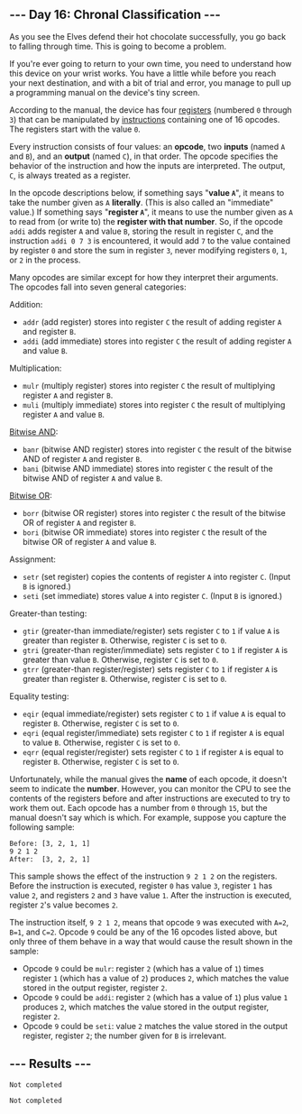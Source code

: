 <article class="day-desc"><h2>--- Day 16: Chronal Classification ---</h2><p>As you see the Elves defend their hot chocolate successfully, you go back to falling through time. This is going to become a problem.</p>
<p>If you're ever going to return to your own time, you need to understand how this device on your wrist works. You have a little while before you reach your next destination, and with a bit of trial and error, you manage to pull up a programming manual on the device's tiny screen.</p>
<p>According to the manual, the device has four <a href="https://en.wikipedia.org/wiki/Hardware_register">registers</a> (numbered <code>0</code> through <code>3</code>) that can be manipulated by <a href="https://en.wikipedia.org/wiki/Instruction_set_architecture#Instructions">instructions</a> containing one of 16 opcodes. The registers start with the value <code>0</code>.</p>
<p>Every instruction consists of four values: an <b>opcode</b>, two <b>inputs</b> (named <code>A</code> and <code>B</code>), and an <b>output</b> (named <code>C</code>), in that order. The opcode specifies the behavior of the instruction and how the inputs are interpreted. The output, <code>C</code>, is always treated as a register.</p>
<p>In the opcode descriptions below, if something says "<b>value <code>A</code></b>", it means to take the number given as <code>A</code> <b>literally</b>. (This is also called an "immediate" value.) If something says "<b>register <code>A</code></b>", it means to use the number given as <code>A</code> to read from (or write to) the <b>register with that number</b>. So, if the opcode <code>addi</code> adds register <code>A</code> and value <code>B</code>, storing the result in register <code>C</code>, and the instruction <code>addi 0 7 3</code> is encountered, it would add <code>7</code> to the value contained by register <code>0</code> and store the sum in register <code>3</code>, never modifying registers <code>0</code>, <code>1</code>, or <code>2</code> in the process.</p>
<p>Many opcodes are similar except for how they interpret their arguments. The opcodes fall into seven general categories:</p>
<p>Addition:</p>
<ul>
<li><code>addr</code> (add register) stores into register <code>C</code> the result of adding register <code>A</code> and register <code>B</code>.</li>
<li><code>addi</code> (add immediate) stores into register <code>C</code> the result of adding register <code>A</code> and value <code>B</code>.</li>
</ul>
<p>Multiplication:</p>
<ul>
<li><code>mulr</code> (multiply register) stores into register <code>C</code> the result of multiplying register <code>A</code> and register <code>B</code>.</li>
<li><code>muli</code> (multiply immediate) stores into register <code>C</code> the result of multiplying register <code>A</code> and value <code>B</code>.</li>
</ul>
<p><a href="https://en.wikipedia.org/wiki/Bitwise_AND">Bitwise AND</a>:</p>
<ul>
<li><code>banr</code> (bitwise AND register) stores into register <code>C</code> the result of the bitwise AND of register <code>A</code> and register <code>B</code>.</li>
<li><code>bani</code> (bitwise AND immediate) stores into register <code>C</code> the result of the bitwise AND of register <code>A</code> and value <code>B</code>.</li>
</ul>
<p><a href="https://en.wikipedia.org/wiki/Bitwise_OR">Bitwise OR</a>:</p>
<ul>
<li><code>borr</code> (bitwise OR register) stores into register <code>C</code> the result of the bitwise OR of register <code>A</code> and register <code>B</code>.</li>
<li><code>bori</code> (bitwise OR immediate) stores into register <code>C</code> the result of the bitwise OR of register <code>A</code> and value <code>B</code>.</li>
</ul>
<p>Assignment:</p>
<ul>
<li><code>setr</code> (set register) copies the contents of register <code>A</code> into register <code>C</code>. (Input <code>B</code> is ignored.)</li>
<li><code>seti</code> (set immediate) stores value <code>A</code> into register <code>C</code>. (Input <code>B</code> is ignored.)</li>
</ul>
<p>Greater-than testing:</p>
<ul>
<li><code>gtir</code> (greater-than immediate/register) sets register <code>C</code> to <code>1</code> if value <code>A</code> is greater than register <code>B</code>. Otherwise, register <code>C</code> is set to <code>0</code>.</li>
<li><code>gtri</code> (greater-than register/immediate) sets register <code>C</code> to <code>1</code> if register <code>A</code> is greater than value <code>B</code>. Otherwise, register <code>C</code> is set to <code>0</code>.</li>
<li><code>gtrr</code> (greater-than register/register) sets register <code>C</code> to <code>1</code> if register <code>A</code> is greater than register <code>B</code>. Otherwise, register <code>C</code> is set to <code>0</code>.</li>
</ul>
<p>Equality testing:</p>
<ul>
<li><code>eqir</code> (equal immediate/register) sets register <code>C</code> to <code>1</code> if value <code>A</code> is equal to register <code>B</code>. Otherwise, register <code>C</code> is set to <code>0</code>.</li>
<li><code>eqri</code> (equal register/immediate) sets register <code>C</code> to <code>1</code> if register <code>A</code> is equal to value <code>B</code>. Otherwise, register <code>C</code> is set to <code>0</code>.</li>
<li><code>eqrr</code> (equal register/register) sets register <code>C</code> to <code>1</code> if register <code>A</code> is equal to register <code>B</code>. Otherwise, register <code>C</code> is set to <code>0</code>.</li>
</ul>
<p>Unfortunately, while the manual gives the <b>name</b> of each opcode, it doesn't seem to indicate the <b>number</b>. However, you can monitor the CPU to see the contents of the registers before and after instructions are executed to try to work them out.  Each opcode has a number from <code>0</code> through <code>15</code>, but the manual doesn't say which is which. For example, suppose you capture the following sample:</p>
<pre><code>Before: [3, 2, 1, 1]
9 2 1 2
After:  [3, 2, 2, 1]
</code></pre>
<p>This sample shows the effect of the instruction <code>9 2 1 2</code> on the registers. Before the instruction is executed, register <code>0</code> has value <code>3</code>, register <code>1</code> has value <code>2</code>, and registers <code>2</code> and <code>3</code> have value <code>1</code>. After the instruction is executed, register <code>2</code>'s value becomes <code>2</code>.</p>
<p>The instruction itself, <code>9 2 1 2</code>, means that opcode <code>9</code> was executed with <code>A=2</code>, <code>B=1</code>, and <code>C=2</code>. Opcode <code>9</code> could be any of the 16 opcodes listed above, but only three of them behave in a way that would cause the result shown in the sample:</p>
<ul>
<li>Opcode <code>9</code> could be <code>mulr</code>: register <code>2</code> (which has a value of <code>1</code>) times register <code>1</code> (which has a value of <code>2</code>) produces <code>2</code>, which matches the value stored in the output register, register <code>2</code>.</li>
<li>Opcode <code>9</code> could be <code>addi</code>: register <code>2</code> (which has a value of <code>1</code>) plus value <code>1</code> produces <code>2</code>, which matches the value stored in the output register, register <code>2</code>.</li>
<li>Opcode <code>9</code> could be <code>seti</code>: value <code>2</code> matches the value stored in the output register, register <code>2</code>; the number given for <code>B</code> is irrelevant.</li>
</ul>



</article>

<form method="post" action="16/answer"><input type="hidden" name="level" value="1"></form>
<h2>--- Results ---</h2>
<pre><code>Not completed</code></pre>
<pre><code>Not completed</code></pre>